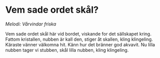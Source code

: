 # Vem sade ordet skål?
*Melodi: Vårvindar friska*

Vem sade ordet skål här vid bordet,
viskande for det sällskapet kring.
Fattom kristallen, nubben är kall den,
stiger åt skallen, kling klingeling.
Käraste vänner välkomna hit.
Känn hur det bränner god akvavit.
Nu lilla nubben tager vi stubben,
skål lilla nubben, kling klingeling.